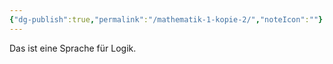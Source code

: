 ```yaml
---
{"dg-publish":true,"permalink":"/mathematik-1-kopie-2/","noteIcon":""}
---
```


Das ist eine Sprache für Logik.